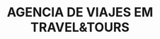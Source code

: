---
title: "AGENCIA DE VIAJES EM TRAVEL&TOURS"
url: /sangolqui/agencia-de-viajes-em-travelundtours/
shop: agencia de viajes
---